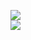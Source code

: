 [![](https://img.shields.io/badge/Made%20With-Github%20Spray-lightgrey.svg?style=for-the-badge&logo=github)](https://github.com/Annihil/github-spray#16518)  
[![](https://i.imgur.com/2DrTn0Z.gif)](https://github.com/Annihil/github-spray)
